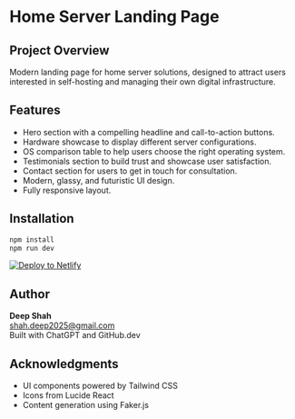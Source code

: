 # Home Server Landing Page

## Project Overview
Modern landing page for home server solutions, designed to attract users interested in self-hosting and managing their own digital infrastructure.

## Features
- Hero section with a compelling headline and call-to-action buttons.
- Hardware showcase to display different server configurations.
- OS comparison table to help users choose the right operating system.
- Testimonials section to build trust and showcase user satisfaction.
- Contact section for users to get in touch for consultation.
- Modern, glassy, and futuristic UI design.
- Fully responsive layout.

## Installation
```bash
npm install
npm run dev
```

[![Deploy to Netlify](https://www.netlify.com/img/deploy/button.svg)](https://app.netlify.com/deploy?repository=https://github.com/Deepshah0308/homeserver-land)

## Author
**Deep Shah**  
[shah.deep2025@gmail.com](mailto:shah.deep2025@gmail.com)  
Built with ChatGPT and GitHub.dev

## Acknowledgments
- UI components powered by Tailwind CSS
- Icons from Lucide React
- Content generation using Faker.js
